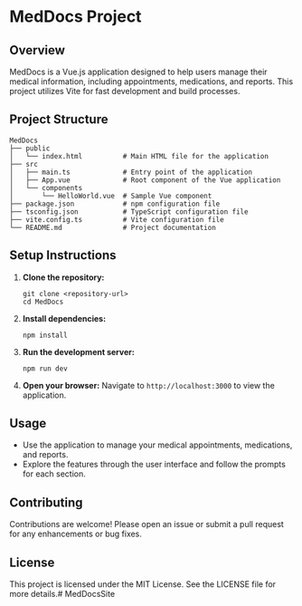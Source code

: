 # MedDocs Project

## Overview
MedDocs is a Vue.js application designed to help users manage their medical information, including appointments, medications, and reports. This project utilizes Vite for fast development and build processes.

## Project Structure
```
MedDocs
├── public
│   └── index.html          # Main HTML file for the application
├── src
│   ├── main.ts             # Entry point of the application
│   ├── App.vue             # Root component of the Vue application
│   └── components
│       └── HelloWorld.vue  # Sample Vue component
├── package.json            # npm configuration file
├── tsconfig.json           # TypeScript configuration file
├── vite.config.ts          # Vite configuration file
└── README.md               # Project documentation
```

## Setup Instructions
1. **Clone the repository:**
   ```
   git clone <repository-url>
   cd MedDocs
   ```

2. **Install dependencies:**
   ```
   npm install
   ```

3. **Run the development server:**
   ```
   npm run dev
   ```

4. **Open your browser:**
   Navigate to `http://localhost:3000` to view the application.

## Usage
- Use the application to manage your medical appointments, medications, and reports.
- Explore the features through the user interface and follow the prompts for each section.

## Contributing
Contributions are welcome! Please open an issue or submit a pull request for any enhancements or bug fixes.

## License
This project is licensed under the MIT License. See the LICENSE file for more details.# MedDocsSite
